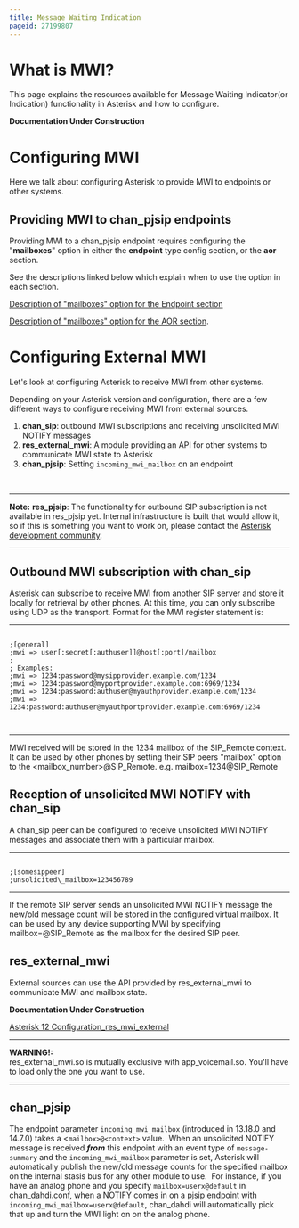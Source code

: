 ```yaml
---
title: Message Waiting Indication
pageid: 27199807
---
```


What is MWI?
============

This page explains the resources available for Message Waiting Indicator(or Indication) functionality in Asterisk and how to configure.

**Documentation Under Construction**

Configuring MWI
===============

Here we talk about configuring Asterisk to provide MWI to endpoints or other systems.

Providing MWI to chan\_pjsip endpoints
--------------------------------------

Providing MWI to a chan\_pjsip endpoint requires configuring the "**mailboxes**" option in either the **endpoint** type config section, or the **aor** section.

See the descriptions linked below which explain when to use the option in each section.

[Description of "mailboxes" option for the Endpoint section](/Asterisk+12+Configuration_res_pjsip#Asterisk12Configuration_res_pjsip-endpoint_mailboxes)

[Description of "mailboxes" option for the AOR section](/Asterisk+12+Configuration_res_pjsip#Asterisk12Configuration_res_pjsip-aor_mailboxes).

Configuring External MWI
========================

Let's look at configuring Asterisk to receive MWI from other systems.

Depending on your Asterisk version and configuration, there are a few different ways to configure receiving MWI from external sources.

1. **chan\_sip**: outbound MWI subscriptions and receiving unsolicited MWI NOTIFY messages
2. **res\_external\_mwi**: A module providing an API for other systems to communicate MWI state to Asterisk
3. **chan\_pjsip**: Setting `incoming_mwi_mailbox` on an endpoint

 




---

**Note:**  **res\_pjsip**: The functionality for outbound SIP subscription is not available in res\_pjsip yet. Internal infrastructure is built that would allow it, so if this is something you want to work on, please contact the [Asterisk development community](http://www.asterisk.org/community/discuss).

  



---


Outbound MWI subscription with chan\_sip
----------------------------------------

Asterisk can subscribe to receive MWI from another SIP server and store it locally for retrieval by other phones. At this time, you can only subscribe using UDP as the transport. Format for the MWI register statement is:




---

  
  


```

;[general]
;mwi => user[:secret[:authuser]]@host[:port]/mailbox
;
; Examples:
;mwi => 1234:password@mysipprovider.example.com/1234
;mwi => 1234:password@myportprovider.example.com:6969/1234
;mwi => 1234:password:authuser@myauthprovider.example.com/1234
;mwi => 1234:password:authuser@myauthportprovider.example.com:6969/1234



```



---


MWI received will be stored in the 1234 mailbox of the SIP\_Remote context. It can be used by other phones by setting their SIP peers "mailbox" option to the <mailbox\_number>@SIP\_Remote. e.g. mailbox=1234@SIP\_Remote

Reception of unsolicited MWI NOTIFY with chan\_sip
--------------------------------------------------

A chan\_sip peer can be configured to receive unsolicited MWI NOTIFY messages and associate them with a particular mailbox.




---

  
  


```

;[somesippeer]
;unsolicited\_mailbox=123456789

```



---


If the remote SIP server sends an unsolicited MWI NOTIFY message the new/old message count will be stored in the configured virtual mailbox. It can be used by any device supporting MWI by specifying mailbox=<configured value>@SIP\_Remote as the mailbox for the desired SIP peer.

res\_external\_mwi
------------------

External sources can use the API provided by res\_external\_mwi to communicate MWI and mailbox state.

**Documentation Under Construction**

[Asterisk 12 Configuration\_res\_mwi\_external](/Asterisk-12-Configuration_res_mwi_external)




---

**WARNING!:**   
res\_external\_mwi.so is mutually exclusive with app\_voicemail.so. You'll have to load only the one you want to use.

  



---


chan\_pjsip
-----------

The endpoint parameter `incoming_mwi_mailbox` (introduced in 13.18.0 and 14.7.0) takes a <`mailbox>@<context>` value.  When an unsolicited NOTIFY message is received ***from*** this endpoint with an event type of `message-summary` and the `incoming_mwi_mailbox` parameter is set, Asterisk will automatically publish the new/old message counts for the specified mailbox on the internal stasis bus for any other module to use.  For instance, if you have an analog phone and you specify `mailbox=userx@default` in chan\_dahdi.conf, when a NOTIFY comes in on a pjsip endpoint with `incoming_mwi_mailbox=userx@default`, chan\_dahdi will automatically pick that up and turn the MWI light on on the analog phone.

 

